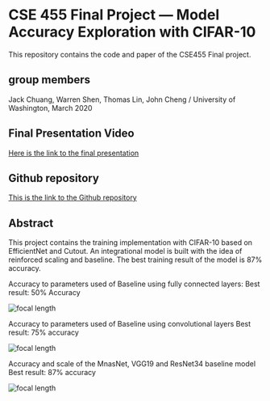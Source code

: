 # CSE 455 Final Project — Model Accuracy Exploration with CIFAR-10

This repository contains the code and paper of the CSE455 Final project.

## group members

Jack Chuang, Warren Shen, Thomas Lin, John Cheng / University of Washington, March 2020

## Final Presentation Video

[Here is the link to the final presentation](https://youtu.be/7m5on6q3soQ)

## Github repository

[This is the link to the Github repository](https://github.com/Jack-Chuang/UW-CSE-455/tree/main/final%20project)

## Abstract

This project contains the training implementation with CIFAR-10 based on EfficientNet and Cutout. An integrational model is built with the idea of reinforced scaling and baseline. The best training result of the model is 87% accuracy.

Accuracy to parameters used of Baseline using fully connected layers:
Best result: 50% Accuracy

![focal length](https://github.com/Jack-Chuang/UW-CSE-455/blob/main/final%20project/15746989836619.jpg)
 
Accuracy to parameters used of Baseline using convolutional layers
Best result: 75% accuracy

![focal length](https://github.com/Jack-Chuang/UW-CSE-455/blob/main/final%20project/15746990077079.jpg)
 
Accuracy and scale of the MnasNet, VGG19 and ResNet34 baseline model
Best result: 87% accuracy

![focal length](https://github.com/Jack-Chuang/UW-CSE-455/blob/main/final%20project/15746990590839.jpg)
